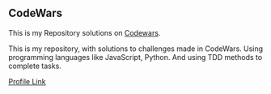 ## CodeWars

This is my Repository  solutions on  [Codewars](https://www.codewars.com/).

This is my repository, with solutions to challenges made in CodeWars.
Using programming languages like JavaScript, Python.
And using TDD methods to complete tasks.

[Profile Link](https://www.codewars.com/users/wjuniorbh92)